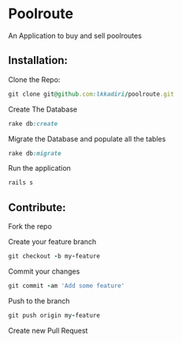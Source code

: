 # Poolroute


An Application to buy and sell poolroutes


## Installation:



Clone the Repo:
```ruby
git clone git@github.com:lkkadiri/poolroute.git
```

Create The Database
```ruby
rake db:create
```

Migrate the Database and populate all the tables
```ruby
rake db:migrate
```
Run the application
```ruby
rails s
```

## Contribute:

Fork the repo

Create your feature branch 
```ruby 
git checkout -b my-feature
```

Commit your changes 
```ruby
git commit -am 'Add some feature'
```

Push to the branch 
```ruby
git push origin my-feature
```

Create new Pull Request